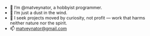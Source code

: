 - 👋 I’m @matveynator, a hobbyist programmer.
- 👀 I’m just a dust in the wind. 
- 🌱 I seek projects moved by curiosity, not profit — work that harms neither nature nor the spirit.
- 📫 matveynator@gmail.com

<!---
matveynator/matveynator is a ✨ special ✨ repository because its `README.md` (this file) appears on your GitHub profile.
You can click the Preview link to take a look at your changes.
--->
